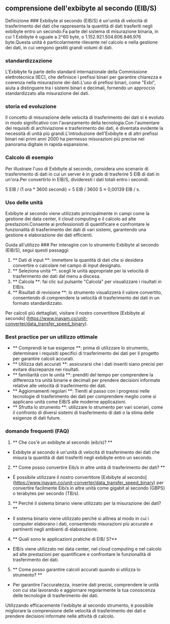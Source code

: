 ## comprensione dell'exbibyte al secondo (EIB/S)

Definizione ###
Exbibyte al secondo (EIB/S) è un'unità di velocità di trasferimento dei dati che rappresenta la quantità di dati trasferiti negli exbibyte entro un secondo.Fa parte del sistema di misurazione binaria, in cui 1 Exbibyte è uguale a 2^60 byte, o 1.152.921.504.606.846.976 byte.Questa unità è particolarmente rilevante nel calcolo e nella gestione dei dati, in cui vengono gestiti grandi volumi di dati.

### standardizzazione
L'Exbibyte fa parte dello standard internazionale della Commissione elettrotecnica (IEC), che definisce i prefissi binari per garantire chiarezza e coerenza nella misurazione dei dati.L'uso di prefissi binari, come "Exbi", aiuta a distinguere tra i sistemi binari e decimali, fornendo un approccio standardizzato alla misurazione dei dati.

### storia ed evoluzione
Il concetto di misurazione delle velocità di trasferimento dei dati si è evoluto in modo significativo con l'avanzamento della tecnologia.Con l'aumentare dei requisiti di archiviazione e trasferimento dei dati, è diventata evidente la necessità di unità più grandi.L'introduzione dell'Exbibyte e di altri prefissi binari nei primi anni 2000 ha permesso misurazioni più precise nel panorama digitale in rapida espansione.

### Calcolo di esempio
Per illustrare l'uso di Exbibyte al secondo, considera uno scenario di trasferimento di dati in cui un server è in grado di trasferire 5 EIB di dati in un'ora.Per convertirlo in EIB/S, divideresti i dati totali entro i secondi:

5 EIB / (1 ora * 3600 secondi) = 5 EIB / 3600 S ≈ 0,00139 EIB / s.

### Uso delle unità
Exbibyte al secondo viene utilizzato principalmente in campi come la gestione dei data center, il cloud computing e il calcolo ad alte prestazioni.Consente ai professionisti di quantificare e confrontare le funzionalità di trasferimento dei dati di vari sistemi, garantendo una gestione e elaborazione dei dati efficienti.

Guida all'utilizzo ###
Per interagire con lo strumento Exbibyte al secondo (EIB/S), segui questi passaggi:

1. ** Dati di input **: immettere la quantità di dati che si desidera convertire o calcolare nel campo di input designato.
2. ** Seleziona unità **: scegli le unità appropriate per la velocità di trasferimento dei dati dal menu a discesa.
3. ** Calcola **: fai clic sul pulsante "Calcola" per visualizzare i risultati in EIB/s.
4. ** Risultati di revisione **: lo strumento visualizzerà il valore convertito, consentendo di comprendere la velocità di trasferimento dei dati in un formato standardizzato.

Per calcoli più dettagliati, visitare il nostro convertitore [Exbibyte al secondo] (https://www.inayam.co/unit-converter/data_transfer_speed_binary).

### Best practice per un utilizzo ottimale
- ** Comprendi le tue esigenze **: prima di utilizzare lo strumento, determinare i requisiti specifici di trasferimento dei dati per il progetto per garantire calcoli accurati.
- ** Utilizza dati accurati **: assicurarsi che i dati inseriti siano precisi per evitare discrepanze nei risultati.
- ** familiarità con le unità **: prenditi del tempo per comprendere la differenza tra unità binarie e decimali per prendere decisioni informate relative alle velocità di trasferimento dei dati.
- ** Aggiornamenti regolari **: Tieniti al passo con i progressi nelle tecnologie di trasferimento dei dati per comprendere meglio come si applicano unità come EIB/S alle moderne applicazioni.
- ** Sfrutta lo strumento **: utilizzare lo strumento per vari scenari, come il confronto di diversi sistemi di trasferimento di dati o la stima delle esigenze di dati future.

### domande frequenti (FAQ)

1. ** Che cos'è un exbibyte al secondo (eib/s)? **
- Exbibyte al secondo è un'unità di velocità di trasferimento dei dati che misura la quantità di dati trasferiti negli exbibyte entro un secondo.

2. ** Come posso convertire Eib/s in altre unità di trasferimento dei dati? **
- È possibile utilizzare il nostro convertitore [Exbibyte al secondo] (https://www.inayam.co/unit-converter/data_transfer_speed_binary) per convertire facilmente Eib/s in altre unità come gigabit al secondo (GBPS) o terabytes per secondo (TB/s).

3. ** Perché il sistema binario viene utilizzato per la misurazione dei dati? **
- Il sistema binario viene utilizzato perché si allinea al modo in cui i computer elaborano i dati, consentendo misurazioni più accurate e pertinenti negli ambienti di elaborazione.

4. ** Quali sono le applicazioni pratiche di EIB/ S?**
- EIB/s viene utilizzato nei data center, nel cloud computing e nel calcolo ad alte prestazioni per quantificare e confrontare le funzionalità di trasferimento dei dati.

5. ** Come posso garantire calcoli accurati quando si utilizza lo strumento? **
- Per garantire l'accuratezza, inserire dati precisi, comprendere le unità con cui stai lavorando e aggiornare regolarmente la tua conoscenza delle tecnologie di trasferimento dei dati.

Utilizzando efficacemente l'exbibyte al secondo strumento, è possibile migliorare la comprensione delle velocità di trasferimento dei dati e prendere decisioni informate nelle attività di calcolo.